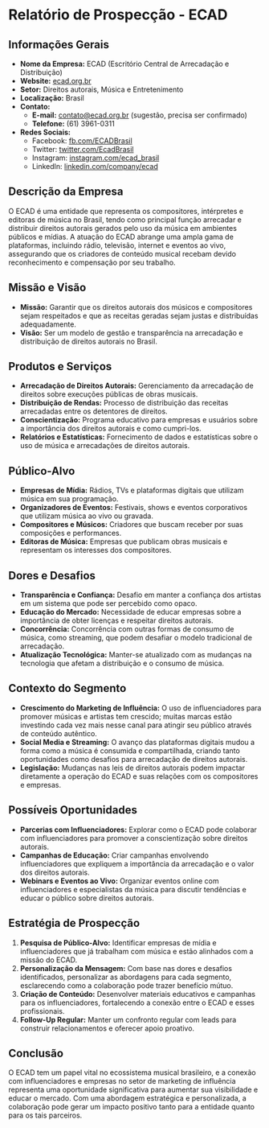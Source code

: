 # Relatório de Prospecção - ECAD

## Informações Gerais

- **Nome da Empresa:** ECAD (Escritório Central de Arrecadação e Distribuição)
- **Website:** [ecad.org.br](http://www.ecad.org.br)
- **Setor:** Direitos autorais, Música e Entretenimento
- **Localização:** Brasil
- **Contato:** 
  - **E-mail:** contato@ecad.org.br (sugestão, precisa ser confirmado)
  - **Telefone:** (61) 3961-0311
- **Redes Sociais:**
  - Facebook: [fb.com/ECADBrasil](https://www.facebook.com/ECADBrasil)
  - Twitter: [twitter.com/EcadBrasil](https://twitter.com/EcadBrasil)
  - Instagram: [instagram.com/ecad_brasil](https://www.instagram.com/ecad_brasil/)
  - LinkedIn: [linkedin.com/company/ecad](https://www.linkedin.com/company/ecad/)
  
## Descrição da Empresa

O ECAD é uma entidade que representa os compositores, intérpretes e editoras de música no Brasil, tendo como principal função arrecadar e distribuir direitos autorais gerados pelo uso da música em ambientes públicos e mídias. A atuação do ECAD abrange uma ampla gama de plataformas, incluindo rádio, televisão, internet e eventos ao vivo, assegurando que os criadores de conteúdo musical recebam devido reconhecimento e compensação por seu trabalho.

## Missão e Visão

- **Missão:** Garantir que os direitos autorais dos músicos e compositores sejam respeitados e que as receitas geradas sejam justas e distribuídas adequadamente.
- **Visão:** Ser um modelo de gestão e transparência na arrecadação e distribuição de direitos autorais no Brasil.

## Produtos e Serviços

- **Arrecadação de Direitos Autorais:** Gerenciamento da arrecadação de direitos sobre execuções públicas de obras musicais.
- **Distribuição de Rendas:** Processo de distribuição das receitas arrecadadas entre os detentores de direitos.
- **Conscientização:** Programa educativo para empresas e usuários sobre a importância dos direitos autorais e como cumpri-los.
- **Relatórios e Estatísticas:** Fornecimento de dados e estatísticas sobre o uso de música e arrecadações de direitos autorais.

## Público-Alvo

- **Empresas de Mídia:** Rádios, TVs e plataformas digitais que utilizam música em sua programação.
- **Organizadores de Eventos:** Festivais, shows e eventos corporativos que utilizam música ao vivo ou gravada.
- **Compositores e Músicos:** Criadores que buscam receber por suas composições e performances.
- **Editoras de Música:** Empresas que publicam obras musicais e representam os interesses dos compositores.

## Dores e Desafios

- **Transparência e Confiança:** Desafio em manter a confiança dos artistas em um sistema que pode ser percebido como opaco.
- **Educação do Mercado:** Necessidade de educar empresas sobre a importância de obter licenças e respeitar direitos autorais.
- **Concorrência:** Concorrência com outras formas de consumo de música, como streaming, que podem desafiar o modelo tradicional de arrecadação.
- **Atualização Tecnológica:** Manter-se atualizado com as mudanças na tecnologia que afetam a distribuição e o consumo de música.

## Contexto do Segmento

- **Crescimento do Marketing de Influência:** O uso de influenciadores para promover músicas e artistas tem crescido; muitas marcas estão investindo cada vez mais nesse canal para atingir seu público através de conteúdo autêntico.
- **Social Media e Streaming:** O avanço das plataformas digitais mudou a forma como a música é consumida e compartilhada, criando tanto oportunidades como desafios para arrecadação de direitos autorais.
- **Legislação:** Mudanças nas leis de direitos autorais podem impactar diretamente a operação do ECAD e suas relações com os compositores e empresas.

## Possíveis Oportunidades

- **Parcerias com Influenciadores:** Explorar como o ECAD pode colaborar com influenciadores para promover a conscientização sobre direitos autorais.
- **Campanhas de Educação:** Criar campanhas envolvendo influenciadores que expliquem a importância da arrecadação e o valor dos direitos autorais.
- **Webinars e Eventos ao Vivo:** Organizar eventos online com influenciadores e especialistas da música para discutir tendências e educar o público sobre direitos autorais.

## Estratégia de Prospecção

1. **Pesquisa de Público-Alvo:** Identificar empresas de mídia e influenciadores que já trabalham com música e estão alinhados com a missão do ECAD.
2. **Personalização da Mensagem:** Com base nas dores e desafios identificados, personalizar as abordagens para cada segmento, esclarecendo como a colaboração pode trazer benefício mútuo.
3. **Criação de Conteúdo:** Desenvolver materiais educativos e campanhas para os influenciadores, fortalecendo a conexão entre o ECAD e esses profissionais.
4. **Follow-Up Regular:** Manter um confronto regular com leads para construir relacionamentos e oferecer apoio proativo.

## Conclusão

O ECAD tem um papel vital no ecossistema musical brasileiro, e a conexão com influenciadores e empresas no setor de marketing de influência representa uma oportunidade significativa para aumentar sua visibilidade e educar o mercado. Com uma abordagem estratégica e personalizada, a colaboração pode gerar um impacto positivo tanto para a entidade quanto para os tais parceiros.